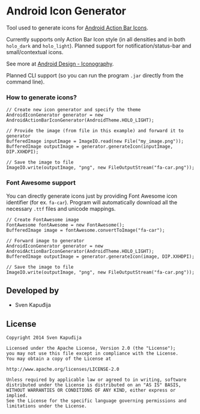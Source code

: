 Android Icon Generator
======================

Tool used to generate icons for [Android Action Bar Icons](https://github.com/svenkapudija/Android-Action-Bar-Icons).

Currently supports only Action Bar Icon style (in all densities and in both `holo_dark` and `holo_light`).
Planned support for notification/status-bar and small/contextual icons.

See more at [Android Design - Iconography](developer.android.com/design/style/iconography.html).

Planned CLI support (so you can run the program `.jar` directly from the command line).

### How to generate icons?

    // Create new icon generator and specify the theme
    AndroidIconGenerator generator = new AndroidActionBarIconGenerator(AndroidTheme.HOLO_LIGHT);
    
    // Provide the image (from file in this example) and forward it to generator
    BufferedImage inputImage = ImageIO.read(new File("my_image.png"));
    BufferedImage outputImage = generator.generateIcon(inputImage, DIP.XXHDPI);
    
    // Save the image to file
    ImageIO.write(outputImage, "png", new FileOutputStream("fa-car.png"));
    
### Font Awesome support

You can directly generate icons just by providing Font Awesome icon identifier (for ex. `fa-car`).
Program will automatically download all the necessary `.ttf` files and unicode mappings.

    // Create FontAwesome image
    FontAwesome fontAwesome = new FontAwesome();
    BufferedImage image = fontAwesome.convertToImage("fa-car");
    
    // Forward image to generator
    AndroidIconGenerator generator = new AndroidActionBarIconGenerator(AndroidTheme.HOLO_LIGHT);
    BufferedImage outputImage = generator.generateIcon(image, DIP.XXHDPI);
    
    // Save the image to file
    ImageIO.write(outputImage, "png", new FileOutputStream("fa-car.png"));

Developed by
------------
* Sven Kapuđija

License
-------

    Copyright 2014 Sven Kapuđija
    
    Licensed under the Apache License, Version 2.0 (the "License");
    you may not use this file except in compliance with the License.
    You may obtain a copy of the License at
    
    http://www.apache.org/licenses/LICENSE-2.0
    
    Unless required by applicable law or agreed to in writing, software
    distributed under the License is distributed on an "AS IS" BASIS,
    WITHOUT WARRANTIES OR CONDITIONS OF ANY KIND, either express or implied.
    See the License for the specific language governing permissions and
    limitations under the License.
